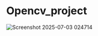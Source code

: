 # Opencv_project

![Screenshot 2025-07-03 024714](https://github.com/user-attachments/assets/25242a92-f12c-491c-86f6-6b1a92fd0534)
